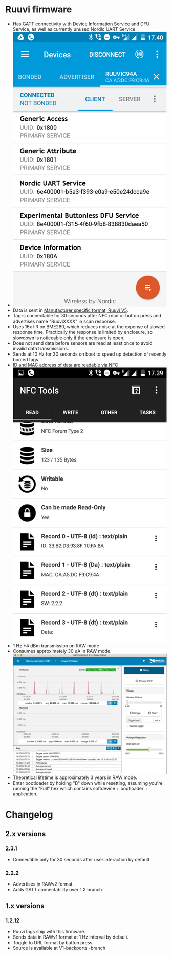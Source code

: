 # Ruuvi firmware
 * Has GATT connectivity with Device Information Service and DFU Service, as well as currently unused Nordic UART Service. 
 * ![GATT](images/gatt.png)
 * Data is sent in [Manufacturer specific format, Ruuvi V5](https://github.com/ruuvi/ruuvi-sensor-protocols).
 * Tag is connectable for 30 seconds after NFC read or button press and advertises name "RuuviXXXX" in scan response.
 * Uses 16x IIR on BME280, which reduces noise at the expense of slowed response time. Practically the response is limited by enclosure, so
   slowdown is noticeable only if the enclosure is open. 
 * Does not send data before sensors are read at least once to avoid invalid data transmissions.
 * Sends at 10 Hz for 30 seconds on boot to speed up detection of recently booted tags.
 * ID and MAC address of data are readable via NFC
![NFC](images/nfc.png)
 * 1 Hz +4 dBm transmission on RAW mode
 * Consumes approximately 30 uA in RAW mode.
![Profile](images/power_profile_2-2-2.png)
 * Theoretical lifetime is approximately 3 years in RAW mode.
 * Enter bootloader by holding "B" down while resetting, assuming you're running the "Full" hex which contains softdevice + bootloader + application.


# Changelog

## 2.x versions
### 2.3.1 
  - Connectible only for 30 seconds after user interaction by default.

### 2.2.2
 - Advertises in RAWv2 format. 
 - Adds GATT connectability over 1.X branch

## 1.x versions
### 1.2.12
 - RuuviTags ship with this firmware.
 - Sends data in RAWv1 format at 1 Hz interval by default.
 - Toggle to URL format by button press.
 - Source is available at V1-backports -branch
